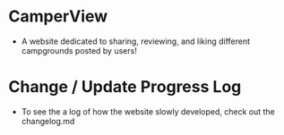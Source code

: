 # CamperView 

* A website dedicated to sharing, reviewing, and liking different campgrounds posted by users!

# Change / Update Progress Log

* To see the a log of how the website slowly developed, check out the changelog.md

